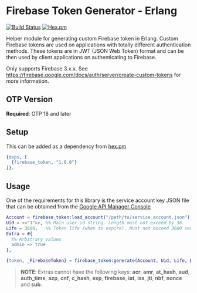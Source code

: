 # Firebase Token Generator - Erlang 

[![Build Status](https://travis-ci.org/ruel/firebase-token-erlang.svg?branch=master)](https://travis-ci.org/ruel/firebase-token-erlang) [![Hex.pm](https://img.shields.io/hexpm/v/firebase_token.svg)](https://hex.pm/packages/firebase_token)

Helper module for generating custom Firebase token in Erlang. Custom Firebase tokens are used on applications with totally different authentication methods. These tokens are in JWT (JSON Web Token) format and can be then used by client applications on authenticating to Firebase.

Only supports Firebase 3.x.x. See https://firebase.google.com/docs/auth/server/create-custom-tokens for more information.

## OTP Version

**Required**: OTP 18 and later

## Setup

This can be added as a dependency from [hex.pm](https://hex.pm/packages/firebase_token)

```erlang
{deps, [
  {firebase_token, "1.0.0"}
]}. 
```

## Usage

One of the requirements for this library is the service account key JSON file that can be obtained from the [Google API Manager Console](https://console.developers.google.com/apis/credentials)

```erlang
Account = firebase_token:load_account("/path/to/service_account.json"),
Uid = <<"1">>, %% Main user id string. Length must not exceed by 36
Life = 3600,   %% Token life (when to expire). Must not exceed 3600 seconds
Extra = #{
  %% Arbitrary values
  admin => true
},

{token, _FirebaseToken} = firebase_token:generate(Account, Uid, Life, Extra).
```

> **NOTE**: Extras cannot have the following keys: **acr**, **amr**, **at_hash**, **aud**, **auth_time**, **azp**, **cnf**, **c_hash**, **exp**, **firebase**, **iat**, **iss**, **jti**, **nbf**, **nonce** and **sub**.

